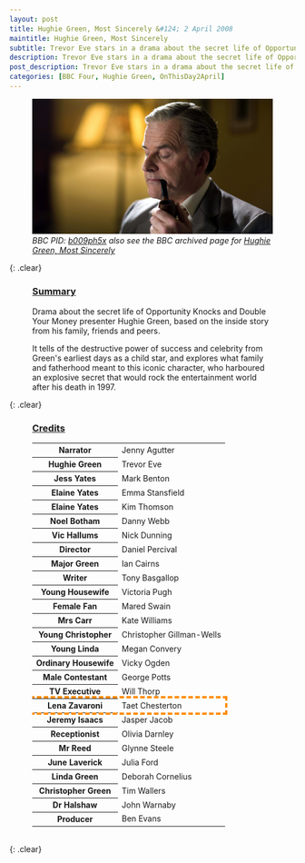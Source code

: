 ```yaml
---
layout: post
title: Hughie Green, Most Sincerely &#124; 2 April 2008
maintitle: Hughie Green, Most Sincerely
subtitle: Trevor Eve stars in a drama about the secret life of Opportunity Knocks and Double Your Money presenter Hughie Green, based on the inside story from his family, friends and peers.
description: Trevor Eve stars in a drama about the secret life of Opportunity Knocks and Double Your Money presenter Hughie Green, based on the inside story from his family, friends and peers.
post_description: Trevor Eve stars in a drama about the secret life of Opportunity Knocks and Double Your Money presenter Hughie Green, based on the inside story from his family, friends and peers.
categories: [BBC Four, Hughie Green, OnThisDay2April]
---
```


<figure class="fig3">
<a href="/assets/images/BBC-PIDs/1920xn/p01gct1y.jpg"><img src="/assets/images/BBC-PIDs/1920xn/p01gct1y.jpg" class="full-width zoom-in" /></a>
<cite>BBC PID: <a class="external-link" href="https://www.bbc.co.uk/programmes/b009ph5x">b009ph5x</a> also see the BBC archived page for <a class="external-link" href="https://www.bbc.co.uk/drama/hughiegreenmostsincerely/">Hughie Green, Most Sincerely</a></cite>
</figure>

{: .clear}

<figure class="fig3">
<h3 id="summary"><a href="#summary">Summary</a></h3>
<p>Drama about the secret life of Opportunity Knocks and Double Your Money presenter Hughie Green, based on the inside story from his family, friends and peers.</p>
<p> It tells of the destructive power of success and celebrity from Green's earliest days as a child star, and explores what family and fatherhood meant to this iconic character, who harboured an explosive secret that would rock the entertainment world after his death in 1997.</p>
</figure>

{: .clear}

<figure class="fig3">
<figcaption>
<h3 id="credits"><a href="#credits">Credits</a></h3>
<table>
<tr><th>Narrator</th><td>Jenny Agutter</td></tr>
<tr><th>Hughie Green</th><td>Trevor Eve</td></tr>
<tr><th>Jess Yates</th><td>Mark Benton</td></tr>
<tr><th>Elaine Yates</th><td>Emma Stansfield</td></tr>
<tr><th>Elaine Yates</th><td>Kim Thomson</td></tr>
<tr><th>Noel Botham</th><td>Danny Webb</td></tr>
<tr><th>Vic Hallums</th><td>Nick Dunning</td></tr>
<tr><th>Director</th><td>Daniel Percival</td></tr>
<tr><th>Major Green</th><td>Ian Cairns</td></tr>
<tr><th>Writer</th><td>Tony Basgallop</td></tr>
<tr><th>Young Housewife</th><td>Victoria Pugh</td></tr>
<tr><th>Female Fan</th><td>Mared Swain</td></tr>
<tr><th>Mrs Carr</th><td>Kate Williams</td></tr>
<tr><th>Young Christopher</th><td>Christopher Gillman-Wells</td></tr>
<tr><th>Young Linda</th><td>Megan Convery</td></tr>
<tr><th>Ordinary Housewife</th><td>Vicky Ogden</td></tr>
<tr><th>Male Contestant</th><td>George Potts</td></tr>
<tr><th>TV Executive</th><td>Will Thorp</td></tr>
<tr style="outline: 4px dashed darkorange;"><th>Lena Zavaroni</th><td>Taet Chesterton</td></tr>
<tr><th>Jeremy Isaacs</th><td>Jasper Jacob</td></tr>
<tr><th>Receptionist</th><td>Olivia Darnley</td></tr>
<tr><th>Mr Reed</th><td>Glynne Steele</td></tr>
<tr><th>June Laverick</th><td>Julia Ford</td></tr>
<tr><th>Linda Green</th><td>Deborah Cornelius</td></tr>
<tr><th>Christopher Green</th><td>Tim Wallers</td></tr>
<tr><th>Dr Halshaw</th><td>John Warnaby</td></tr>
<tr><th>Producer</th><td>Ben Evans</td></tr>
</table>
</figcaption>
</figure>

<br />{: .clear}

